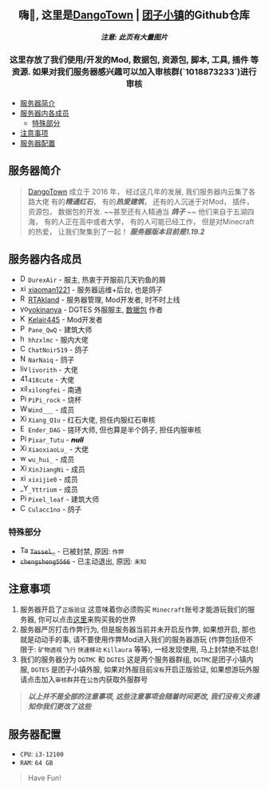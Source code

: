 <div align=center>

<h2>嗨👋, 这里是<a href="https://dgtmc.top">DangoTown</a> | <a href="https://dgtmc.top">团子小镇</a>的Github仓库</h2>

<h5>注意: 此页有大量图片</h5>

</div>

<div align=center>

<h3>这里存放了我们使用/开发的Mod, 数据包, 资源包, 脚本, 工具, 插件 等资源. 如果对我们服务器感兴趣可以加入审核群(`1018873233`)进行审核</h3>

</div>

<!-- TOC -->
  * [服务器简介](#服务器简介)
  * [服务器内各成员](#服务器内各成员)
    * [特殊部分](#特殊部分)
  * [注意事项](#注意事项)
  * [服务器配置](#服务器配置)
<!-- TOC -->

## 服务器简介

> [DangoTown](https://dgtmc.top) 成立于 2016 年， 经过这几年的发展, 我们服务器内云集了各路大佬
> 有的***精通红石***， 有的***热爱建筑***， 还有的人沉迷于对Mod， 插件， 资源包， 数据包的开发. ~~甚至还有人精通当
***鸽子*** ~~
> 他们来自于五湖四海， 有的人正在高中或者大学， 有的人可能已经工作， 但是对Minecraft的热爱， 让我们聚集到了一起！
> ***服务器版本目前是1.19.2***

## 服务器内各成员

* <img src="https://avlist.deta.dev/DurexAir" alt="DurexAir" width="16px">`DurexAir` - 服主, 热衷于开服前几天钓鱼的屑
* <img src="https://avlist.deta.dev/xiaoman1221" alt="xiaoman1221" width="16px">[xiaoman1221](https://yhdzz.cn) - 服务器运维+后台, 也是鸽子
* <img src="https://avlist.deta.dev/RTAkland" alt="RTAkland" width="16px">[RTAkland](https://github.com/RTAkland) - 服务器管理, Mod开发者, 时不时上线
* <img src="https://avlist.deta.dev/yokinanya" alt="yokinanya" width="16px">[yokinanya](https://github.com/yokinanya) - DGTES
  外服服主, [数据包](https://github.com/DangoTown/DGT_Extra_datapack)
  作者
* <img src="https://avlist.deta.dev/Kelair445" alt="Kelair445" width="16px">[Kelair445](https://github.com/CaaMoe) - Mod开发者
* <img src="https://avlist.deta.dev/Pane_QwQ" alt="Pane_QwQ" width="16px">`Pane_QwQ` - 建筑大师
* <img src="https://avlist.deta.dev/hhzxlmc" alt="hhzxlmc" width="16px">`hhzxlmc` - 服内大佬
* <img src="https://avlist.deta.dev/ChatNoir519" alt="ChatNoir519" width="16px">`ChatNoir519` - 鸽子
* <img src="https://avlist.deta.dev/NarNaiq" alt="NarNaiq" width="16px">`NarNaiq` - 鸽子
* <img src="https://avlist.deta.dev/livorith" alt="livorith" width="16px">`livorith` - 大佬
* <img src="https://avlist.deta.dev/418cute" alt="418cute" width="16px">`418cute` - 大佬
* <img src="https://avlist.deta.dev/xilongfei" alt="xilongfei" width="16px">`xilongfei` - 南通
* <img src="https://avlist.deta.dev/PiPi_rock" alt="PiPi_rock" width="16px">`PiPi_rock` - 烧杯
* <img src="https://avlist.deta.dev/Wind___" alt="Wind___" width="16px">`Wind___` - 成员
* <img src="https://avlist.deta.dev/XiangQ1u" alt="Xiang_Q1u" width="16px">`Xiang_Q1u` - 红石大佬, 担任内服红石审核
* <img src="https://avlist.deta.dev/Ender_DAG" alt="Ender_DAG" width="16px">`Ender_DAG` - 搓环大师, 但也算是半个鸽子, 担任内服审核
* <img src="https://avlist.deta.dev/Pixar_Tutu" alt="Pixar_Tutu" width="16px">`Pixar_Tutu` - ***~~null~~***
* <img src="https://avlist.deta.dev/XiaoxiaoLu" alt="XiaoxiaoLu" width="16px">`XiaoxiaoLu_` - 大佬
* <img src="https://avlist.deta.dev/wu_hui" alt="wu_hui" width="16px">`wu_hui_` - 成员
* <img src="https://avlist.deta.dev/XinJiangNi" alt="XinJiangNi" width="16px">`XinJiangNi` - 成员
* <img src="https://avlist.deta.dev/xixijie0" alt="xixijie0" width="16px">`xixijie0` - 成员
* <img src="https://avlist.deta.dev/_Yttrium" alt="_Yttrium" width="16px">`_Yttrium` - 成员
* <img src="https://avlist.deta.dev/Pixel_leaf" alt="Pixel_leaf" width="16px">`Pixel_leaf` - 建筑大师
* <img src="https://avlist.deta.dev/Culacc1no" alt="Culacc1no" width="16px">`Culacc1no` - 鸽子

### 特殊部分

* <img src="https://avlist.deta.dev/Tassel_" alt="Tassel_" width="16px"> ~~`Tassel_`~~ - 已被封禁, 原因: `作弊`
* ~~`chengsheng5566`~~ - 已主动退出, 原因: `未知`

## 注意事项

1. 服务器开启了`正版验证` 这意味着你必须购买 `Minecraft`账号才能游玩我们的服务器,
   你可以点击[这里](https://www.minecraft.net/zh-hans/get-minecraft)来购买我的世界
2. 服务器严厉打击作弊行为, 但是服务器当前并未开启反作弊, 如果想开启, 那也就是动动手的事,
   请不要使用作弊Mod进入我们的服务器游玩 (作弊包括但不限于: `矿物透视` `飞行` `快速移动` `Killaura` 等等), 一经发现使用,
   马上封禁绝不姑息!
3. 我们的服务器分为 `DGTMC` 和 `DGTES` 这是两个服务器群组, `DGTMC`是团子小镇内服, `DGTES` 是团子小镇外服,
   如果对外服目前`没有`开启正版验证, 如果想游玩外服 请点击加入`审核群`并在`公告`内获取外服群号

> ***以上并不是全部的注意事项, 这些注意事项会随着时间更改, 我们没有义务通知你我们更改了这些***

## 服务器配置

* `CPU`: `i3-12100`
* `RAM`: `64 GB`

> Have Fun!
